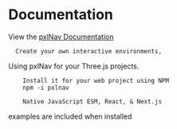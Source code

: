 # Documentation

View the [pxlNav Documentation](../pxlNav-docs)

      Create your own interactive environments,
      
Using pxlNav for your Three.js projects.

        Install it for your web project using NPM
        npm -i pxlnav

        Native JavaScript ESM, React, & Next.js
        
examples are included when installed
